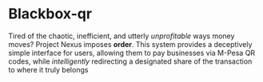 # Blackbox-qr
Tired of the chaotic, inefficient, and utterly *unprofitable* ways money moves? Project Nexus imposes **order**. This system provides a deceptively simple interface for users, allowing them to pay businesses via M-Pesa QR codes, while *intelligently* redirecting a designated share of the transaction to where it truly belongs
